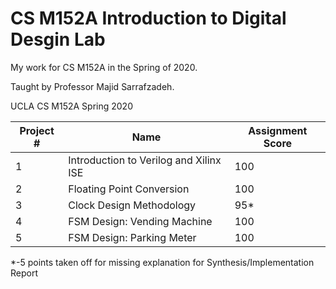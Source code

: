 # CS M152A Introduction  to Digital Desgin Lab
My work for CS M152A in the Spring of 2020. 

Taught by Professor Majid Sarrafzadeh. 


UCLA CS M152A Spring 2020


| Project #	      |Name                                    | Assignment Score |
| ----------------|----------------------------------------|---------------- | 
| 1	              | Introduction to Verilog and Xilinx ISE |100	             |
| 2 	            | Floating Point Conversion              |100              |
| 3 	            | Clock Design Methodology               |95* 	             |
| 4 	            | FSM Design: Vending Machine            |100	             |
| 5 	            | FSM Design: Parking Meter              |100	             |

*-5 points taken off for missing explanation for Synthesis/Implementation Report

